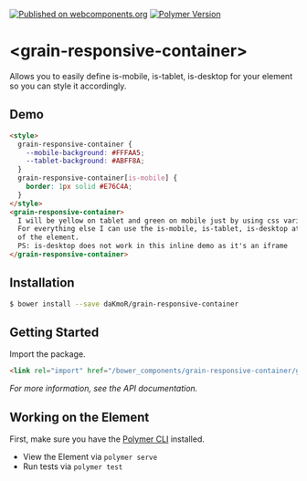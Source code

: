 [![Published on webcomponents.org](https://img.shields.io/badge/webcomponents.org-published-blue.svg)](https://www.webcomponents.org/element/daKmoR/grain-responsive-container)
[![Polymer Version](https://img.shields.io/badge/polymer-v2-blue.svg)](https://www.polymer-project.org)

# \<grain-responsive-container\>

Allows you to easily define is-mobile, is-tablet, is-desktop for your element so you can style it accordingly.

## Demo
<!---
```
<custom-element-demo>
  <template>
    <script src="../webcomponentsjs/webcomponents-lite.js"></script>
    <link rel="import" href="grain-responsive-container.html">
    <next-code-block></next-code-block>
  </template>
</custom-element-demo>
```
-->
```html
<style>
  grain-responsive-container {
    --mobile-background: #FFFAA5;
    --tablet-background: #ABFF8A;
  }
  grain-responsive-container[is-mobile] {
    border: 1px solid #E76C4A;
  }
</style>
<grain-responsive-container>
  I will be yellow on tablet and green on mobile just by using css variables.
  For everything else I can use the is-mobile, is-tablet, is-desktop attribute
  of the element.
  PS: is-desktop does not work in this inline demo as it's an iframe
</grain-responsive-container>
```

## Installation

```sh
$ bower install --save daKmoR/grain-responsive-container
```

## Getting Started

Import the package.

```html
<link rel="import" href="/bower_components/grain-responsive-container/grain-responsive-container.html">
```

*For more information, see the API documentation.*

## Working on the Element

First, make sure you have the [Polymer CLI](https://www.npmjs.com/package/polymer-cli) installed.
* View the Element via `polymer serve`
* Run tests via `polymer test`
